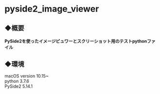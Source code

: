 # pyside2_image_viewer

## ◆概要
#### PySide2を使ったイメージビュワーとスクリーショット用のテストpythonファイル  


## ◆環境  
 macOS version 10.15~  
 python 3.7.6  
 PySide2 5.14.1  

